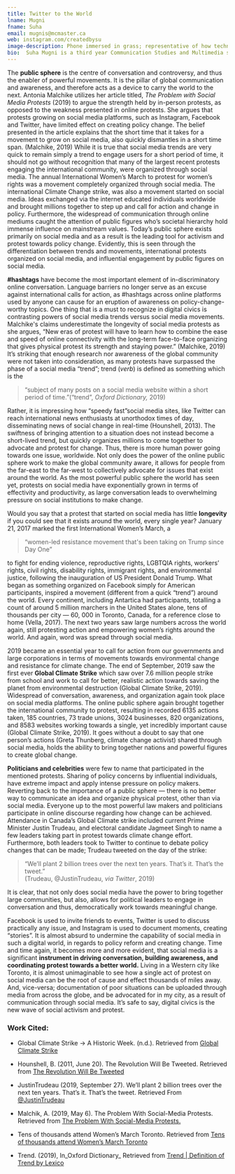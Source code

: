 ```yaml
---
title: Twitter to the World
lname: Mugni
fname: Suha
email: mugnis@mcmaster.ca
web: instagram.com/createdbysu
image-description: Phone immersed in grass; representative of how technologies/social media are now built to function with the world around us. 
bio:  Suha Mugni is a third year Communication Studies and Multimedia student at McMaster University, a creative, and online activism enthusiast. Her focuses include design, digital media, communications, policy, and how each element can come together to support one another. 
---
```


The **public sphere** is the centre of conversation and controversy, and thus the enabler of powerful movements. It is the pillar of global communication and awareness, and therefore acts as a device to carry the world to the next. Antonia Malchike utilizes her article titled, _The Problem with Social Media Protests_ (2019) to argue the strength held by in-person protests, as opposed to the weakness presented in online protests. She argues that protests growing on social media platforms, such as Instagram, Facebook and Twitter, have limited effect on creating policy change. The belief presented in the article explains that the short time that it takes for a movement to grow on social media, also quickly dismantles in a short time span. (Malchike, 2019) While it is true that social media trends are very quick to remain simply a trend to engage users for a short period of time, it should not go without recognition that many of the largest recent protests engaging the international community, were organized through social media. The annual International Women’s March to protest for women’s rights was a movement completely organized through social media. The international Climate Change strike, was also a movement started on social media. Ideas exchanged via the internet educated individuals worldwide and brought millions together to step up and call for action and change in policy. Furthermore, the widespread of communication through online mediums caught the attention of public figures who’s societal hierarchy hold immense influence on mainstream values. Today’s public sphere exists primarily on social media and as a result is the leading tool for activism and protest towards policy change. Evidently, this is seen through the differentiation between trends and movements, international protests organized on social media, and influential engagement by public figures on social media. 

**#hashtags** have become the most important element of in-discriminatory online conversation. Language barriers no longer serve as an excuse against international calls for action, as #hashtags across online platforms used by anyone can cause for an eruption of awareness on policy-change-worthy topics. One thing that is a must to recognize in digital civics is contrasting powers of social media trends versus social media movements. Malchike's claims underestimate the longevity of social media protests as she argues, “New eras of protest will have to learn how to combine the ease and speed of online connectivity with the long-term face-to-face organizing that gives physical protest its strength and staying power.” (Malchike, 2019) It’s striking that enough research nor awareness of the global community were not taken into consideration, as many protests have surpassed the phase of a social media “trend”; trend (_verb_) is defined as something which is the 

> “subject of many posts on a social media website within a short period of time.”(“trend”, _Oxford Dictionary,_ 2019)   

Rather, it is impressing how “speedy fast”social media sites, like Twitter can reach international news enthusiasts at unorthodox times of day, disseminating news of social change in real-time (Hounshell, 2013). The swiftness of bringing attention to a situation does not instead become a short-lived trend, but quickly organizes millions to come together to advocate and protest for change. Thus, there is more human power going towards one issue, worldwide. Not only does the power of the online public sphere work to make the global community aware, it allows for people from the far-east to the far-west to collectively advocate for issues that exist around the world. As the most powerful public sphere the world has seen yet, protests on social media have exponentially grown in terms of effectivity and productivity, as large conversation leads to overwhelming pressure on social institutions to make change.

Would you say that a protest that started on social media has little **longevity** if you could see that it exists around the world, every single year? January 21, 2017 marked the first International Women’s March, a 

> “women-led resistance movement that's been taking on Trump since Day One”  

 to fight for ending violence, reproductive rights, LGBTQIA rights, workers’ rights, civil rights, disability rights, immigrant rights, and environmental justice,  following the inauguration of US President Donald Trump. What began as something organized on Facebook simply for American participants, inspired a movement (different from a quick “trend”) around the world. Every continent, including Antartica had participants, totalling a count of  around 5 million marchers in the United States alone, tens of thousands per city — 60, 000 in Toronto, Canada, for a reference close to home (Vella, 2017). The next two years saw large numbers across the world again, still protesting action and empowering women’s rights around the world. And again, word was spread through social media. 

2019 became an essential year to call for action from our governments and large corporations in terms of movements towards environmental change and resistance for climate change. The end of September, 2019 saw the first ever **Global Climate Strike** which saw over 7.6 million people strike from school and work to call for better, realistic action towards saving the planet from environmental destruction (Global Climate Strike, 2019). Widespread of conversation, awareness, and organization again took place on social media platforms. The online public sphere again brought together the international community to protest, resulting in recorded 6135 actions taken, 185 countries, 73 trade unions, 3024 businesses, 820 organizations, and 8583 websites working towards a single, yet incredibly important cause (Global Climate Strike, 2019). It goes without a doubt to say that one person’s actions (Greta Thunberg, climate change activist) shared through social media, holds the ability to bring together nations and powerful figures to create global change. 

**Politicians and celebrities** were few to name that participated in the mentioned protests. Sharing of policy concerns by influential individuals, have extreme impact and apply intense pressure on policy makers. Reverting back to the importance of a public sphere — there is no better way to communicate an idea and organize physical protest, other than via social media. Everyone up to the most powerful law makers and politicians participate in online discourse  regarding how change can be achieved. Attendance in Canada’s Global Climate strike included current Prime Minister Justin Trudeau,  and electoral candidate Jagmeet Singh to name a few leaders taking part in protest towards climate change effort. Furthermore, both leaders took to Twitter to continue to debate policy changes that can be made; Trudeau tweeted on the day of the strike:  

> “We’ll plant 2 billion trees over the next ten years. That’s it. That’s the tweet.”   
> (Trudeau, @JustinTrudeau, _via Twitter_, 2019)   

It is clear, that not only does social media have the power to bring together large communities, but also, allows for political leaders to engage in conversation and thus, democratically work towards meaningful change.

Facebook is used to invite friends to events, Twitter is used to discuss practically any issue, and Instagram is used to document moments, creating “stories”. It is almost absurd to undermine the capability of social media in such a digital world, in regards to policy reform and creating change. Time and time again, it becomes more and more evident, that social media is a significant **instrument in driving conversation, building awareness, and coordinating protest towards a better world.**
Living in a Western city like Toronto, it is almost unimaginable to see how a single act of protest on social media can be the root of cause and effect thousands of miles away. And, vice-versa; documentation of poor situations can be uploaded through media from across the globe, and be advocated for in my city, as a result of communication through social media. It’s safe to say, digital civics is the new wave of social activism and protest. 



### Work Cited:

* Global Climate Strike → A Historic Week. (n.d.). Retrieved from [Global Climate Strike](https://globalclimatestrike.net/)

* Hounshell, B. (2011, June 20). The Revolution Will Be Tweeted. Retrieved from [The Revolution Will Be Tweeted](https://foreignpolicy.com/2011/06/20/the-revolution-will-be-tweeted/)

* JustinTrudeau (2019, September 27).  We’ll plant 2 billion trees over the next ten years. That’s it. That’s the tweet. Retrieved From
[@JustinTrudeau](https://twitter.com/justintrudeau/status/1177613585381543936)

* Malchik, A. (2019, May 6). The Problem With Social-Media Protests. Retrieved from [The Problem With Social-Media Protests.](https://www.theatlantic.com/technology/archive/2019/05/in-person-protests-stronger-online-activism-a-walking-life/578905/)

* Tens of thousands attend Women’s March Toronto. Retrieved from [Tens of thousands attend Women’s March Toronto](https://globalnews.ca/news/3197235/60000-people-attend-womens-march-toronto-organizers/)

* Trend. (2019), In_Oxford Dictionary_ Retrieved from [Trend | Definition of Trend by Lexico](https://www.lexico.com/en/definition/trend)
















